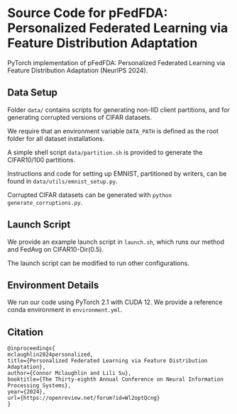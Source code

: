 # Source Code for pFedFDA: Personalized Federated Learning via Feature Distribution Adaptation

PyTorch implementation of pFedFDA: Personalized Federated Learning via Feature Distribution Adaptation (NeurIPS 2024). 

## Data Setup

Folder `data/` contains scripts for generating non-IID client partitions, and for generating corrupted versions of CIFAR datasets.

We require that an environment variable `DATA_PATH` is defined as the root folder for all dataset installations.

A simple shell script `data/partition.sh` is provided to generate the CIFAR10/100 partitions.

Instructions and code for setting up EMNIST, partitioned by writers, can be found in `data/utils/emnist_setup.py`.

Corrupted CIFAR datasets can be generated with `python generate_corruptions.py`.

## Launch Script

We provide an example launch script in `launch.sh`, which runs our method and FedAvg on CIFAR10-Dir(0.5). 

The launch script can be modified to run other configurations.

## Environment Details

We run our code using PyTorch 2.1 with CUDA 12. We provide a reference conda environment in `environment.yml`.

## Citation

```
@inproceedings{
mclaughlin2024personalized,
title={Personalized Federated Learning via Feature Distribution Adaptation},
author={Connor Mclaughlin and Lili Su},
booktitle={The Thirty-eighth Annual Conference on Neural Information Processing Systems},
year={2024},
url={https://openreview.net/forum?id=Wl2optQcng}
}
```
